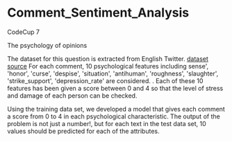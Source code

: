 # Comment_Sentiment_Analysis
CodeCup 7

The psychology of opinions

The dataset for this question is extracted from English Twitter. <a href="https://quera.org/contest/assignments/45363/problems/157863">dataset source</a> For each comment, 10 psychological features including sense', 'honor', 'curse', 'despise', 'situation', 'antihuman', 'roughness', 'slaughter', 'strike_support', 'depression_rate' are considered. . Each of these 10 features has been given a score between 0 and 4 so that the level of stress and damage of each person can be checked.

Using the training data set, we developed a model that gives each comment a score from 0 to 4 in each psychological characteristic. The output of the problem is not just a number!, but for each text in the test data set, 10 values should be predicted for each of the attributes.
